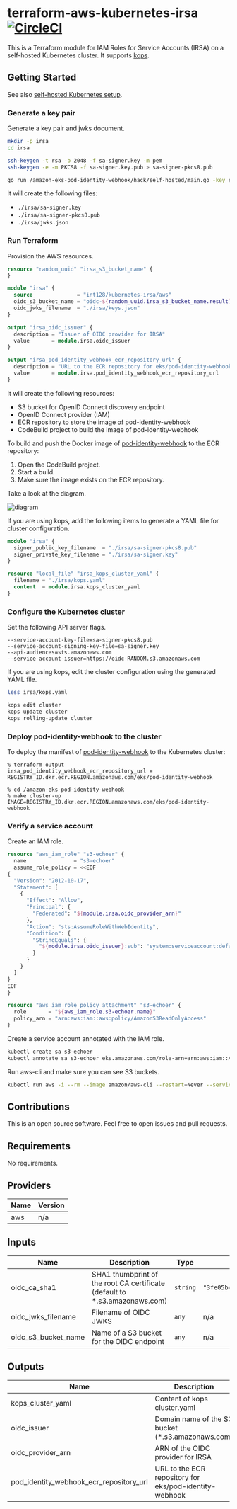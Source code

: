 # terraform-aws-kubernetes-irsa [![CircleCI](https://circleci.com/gh/int128/terraform-aws-kubernetes-irsa.svg?style=shield)](https://circleci.com/gh/int128/terraform-aws-kubernetes-irsa)

This is a Terraform module for IAM Roles for Service Accounts (IRSA) on a self-hosted Kubernetes cluster.
It supports [kops](https://github.com/kubernetes/kops).


## Getting Started

See also [self-hosted Kubernetes setup](https://github.com/aws/amazon-eks-pod-identity-webhook/blob/master/SELF_HOSTED_SETUP.md).

### Generate a key pair

Generate a key pair and jwks document.

```sh
mkdir -p irsa
cd irsa

ssh-keygen -t rsa -b 2048 -f sa-signer.key -m pem
ssh-keygen -e -m PKCS8 -f sa-signer.key.pub > sa-signer-pkcs8.pub

go run /amazon-eks-pod-identity-webhook/hack/self-hosted/main.go -key sa-signer-pkcs8.pub | jq '.keys += [.keys[0]] | .keys[1].kid = ""' > jwks.json
```

It will create the following files:

- `./irsa/sa-signer.key`
- `./irsa/sa-signer-pkcs8.pub`
- `./irsa/jwks.json`

### Run Terraform

Provision the AWS resources.

```tf
resource "random_uuid" "irsa_s3_bucket_name" {
}

module "irsa" {
  source              = "int128/kubernetes-irsa/aws"
  oidc_s3_bucket_name = "oidc-${random_uuid.irsa_s3_bucket_name.result}"
  oidc_jwks_filename  = "./irsa/keys.json"
}

output "irsa_oidc_issuer" {
  description = "Issuer of OIDC provider for IRSA"
  value       = module.irsa.oidc_issuer
}

output "irsa_pod_identity_webhook_ecr_repository_url" {
  description = "URL to the ECR repository for eks/pod-identity-webhook"
  value       = module.irsa.pod_identity_webhook_ecr_repository_url
}
```

It will create the following resources:

- S3 bucket for OpenID Connect discovery endpoint
- OpenID Connect provider (IAM)
- ECR repository to store the image of pod-identity-webhook
- CodeBuild project to build the image of pod-identity-webhook

To build and push the Docker image of [pod-identity-webhook](https://github.com/aws/amazon-eks-pod-identity-webhook) to the ECR repository:

1. Open the CodeBuild project.
1. Start a build.
1. Make sure the image exists on the ECR repository.

Take a look at the diagram.

![diagram](diagram.svg)

If you are using kops, add the following items to generate a YAML file for cluster configuration.

```tf
module "irsa" {
  signer_public_key_filename  = "./irsa/sa-signer-pkcs8.pub"
  signer_private_key_filename = "./irsa/sa-signer.key"
}

resource "local_file" "irsa_kops_cluster_yaml" {
  filename = "./irsa/kops.yaml"
  content  = module.irsa.kops_cluster_yaml
}
```

### Configure the Kubernetes cluster

Set the following API server flags.

```
--service-account-key-file=sa-signer-pkcs8.pub
--service-account-signing-key-file=sa-signer.key
--api-audiences=sts.amazonaws.com
--service-account-issuer=https://oidc-RANDOM.s3.amazonaws.com
```

If you are using kops, edit the cluster configuration using the generated YAML file.

```sh
less irsa/kops.yaml

kops edit cluster
kops update cluster
kops rolling-update cluster
```

### Deploy pod-identity-webhook to the cluster

To deploy the manifest of [pod-identity-webhook](https://github.com/aws/amazon-eks-pod-identity-webhook) to the Kubernetes cluster:

```console
% terraform output
irsa_pod_identity_webhook_ecr_repository_url = REGISTRY_ID.dkr.ecr.REGION.amazonaws.com/eks/pod-identity-webhook

% cd /amazon-eks-pod-identity-webhook
% make cluster-up IMAGE=REGISTRY_ID.dkr.ecr.REGION.amazonaws.com/eks/pod-identity-webhook
```

### Verify a service account

Create an IAM role.

```tf
resource "aws_iam_role" "s3-echoer" {
  name               = "s3-echoer"
  assume_role_policy = <<EOF
{
  "Version": "2012-10-17",
  "Statement": [
    {
      "Effect": "Allow",
      "Principal": {
        "Federated": "${module.irsa.oidc_provider_arn}"
      },
      "Action": "sts:AssumeRoleWithWebIdentity",
      "Condition": {
        "StringEquals": {
          "${module.irsa.oidc_issuer}:sub": "system:serviceaccount:default:s3-echoer"
        }
      }
    }
  ]
}
EOF
}

resource "aws_iam_role_policy_attachment" "s3-echoer" {
  role       = "${aws_iam_role.s3-echoer.name}"
  policy_arn = "arn:aws:iam::aws:policy/AmazonS3ReadOnlyAccess"
}
```

Create a service account annotated with the IAM role.

```sh
kubectl create sa s3-echoer
kubectl annotate sa s3-echoer eks.amazonaws.com/role-arn=arn:aws:iam::ACCOUNT_ID:role/s3-echoer
```

Run aws-cli and make sure you can see S3 buckets.

```sh
kubectl run aws -i --rm --image amazon/aws-cli --restart=Never --serviceaccount=s3-echoer -- s3 ls
```


## Contributions

This is an open source software. Feel free to open issues and pull requests.


<!--terraform-docs-->
## Requirements

No requirements.

## Providers

| Name | Version |
|------|---------|
| aws | n/a |

## Inputs

| Name | Description | Type | Default | Required |
|------|-------------|------|---------|:--------:|
| oidc\_ca\_sha1 | SHA1 thumbprint of the root CA certificate (default to \*.s3.amazonaws.com) | `string` | `"3fe05b486e3f0987130ba1d4ea0f299539a58243"` | no |
| oidc\_jwks\_filename | Filename of OIDC JWKS | `any` | n/a | yes |
| oidc\_s3\_bucket\_name | Name of a S3 bucket for the OIDC endpoint | `any` | n/a | yes |

## Outputs

| Name | Description |
|------|-------------|
| kops\_cluster\_yaml | Content of kops cluster.yaml |
| oidc\_issuer | Domain name of the S3 bucket (\*.s3.amazonaws.com) |
| oidc\_provider\_arn | ARN of the OIDC provider for IRSA |
| pod\_identity\_webhook\_ecr\_repository\_url | URL to the ECR repository for eks/pod-identity-webhook |

